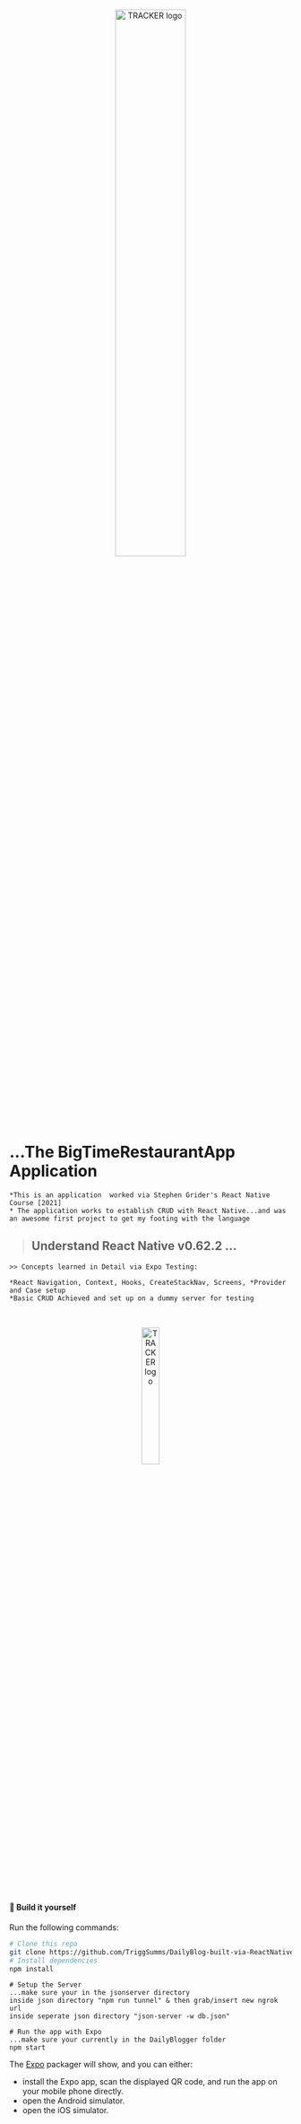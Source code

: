 <br/>
<p align="center">
    <a >
        <img width="50%"  src="https://res.cloudinary.com/triggsumms/image/upload/v1614286955/wnzgqv29fcjrlfbyiscv.jpg"  alt="TRACKER logo">
    </a>
</p>

<br/>




# ...The BigTimeRestaurantApp Application
    *This is an application  worked via Stephen Grider's React Native Course [2021]
    * The application works to establish CRUD with React Native...and was an awesome first project to get my footing with the language 
    
> ## Understand React Native v0.62.2 ...
    >> Concepts learned in Detail via Expo Testing:
    
    *React Navigation, Context, Hooks, CreateStackNav, Screens, *Provider and Case setup
    *Basic CRUD Achieved and set up on a dummy server for testing
  

 


<br/>
<p align="center">
    <a >
        <img width="25%" src="https://res.cloudinary.com/triggsumms/image/upload/v1614287020/fynzt7ghscsgnfvzpgxp.png"  alt="TRACKER logo">
    </a>
</p>

<br/>



#### :hammer: Build it yourself

Run the following commands:

```bash
# Clone this repo
git clone https://github.com/TriggSumms/DailyBlog-built-via-ReactNative.git and cd DailyBlogger
# Install dependencies
npm install

```

```
# Setup the Server
...make sure your in the jsonserver directory
inside json directory "npm run tunnel" & then grab/insert new ngrok url
inside seperate json directory "json-server -w db.json" 

```

```
# Run the app with Expo
...make sure your currently in the DailyBlogger folder
npm start
```






The [Expo](https://expo.io) packager will show, and you can either:


-   install the Expo app, scan the displayed QR code, and run the app on your mobile phone directly.
-   open the Android simulator.
-   open the iOS simulator.

